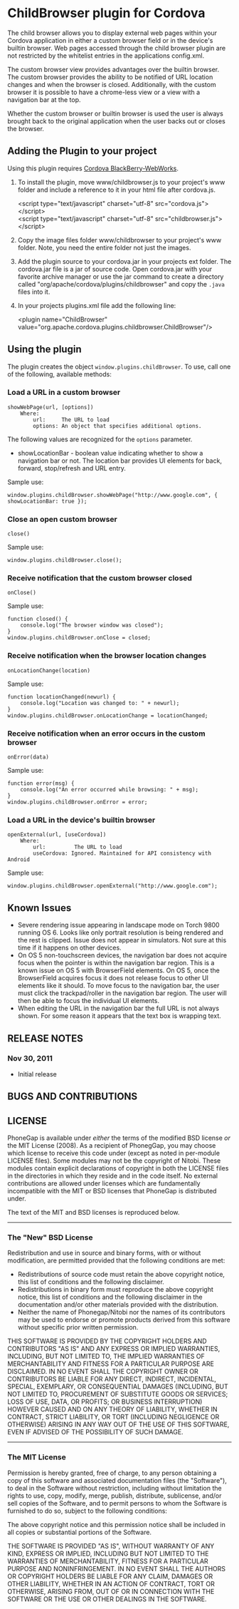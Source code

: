 # ChildBrowser plugin for Cordova #

The child browser allows you to display external web pages within your Cordova application in either a custom browser field or in the device's builtin browser.  Web pages accessed through the child browser plugin are not restricted by the whitelist entries in the applications config.xml.

The custom browser view provides advantages over the builtin browser.  The custom browser provides the ability to be notified of URL location changes and when the browser is closed.  Additionally, with the custom browser it is possible to have a chrome-less view or a view with a navigation bar at the top.

Whether the custom browser or builtin browser is used the user is always brought back to the original application when the user backs out or closes the browser.

## Adding the Plugin to your project ##

Using this plugin requires [Cordova BlackBerry-WebWorks](http://github.com/apache/incubator-cordova-blackberry-webworks).

1. To install the plugin, move www/childbrowser.js to your project's www folder and include a reference to it in your html file after cordova.js.

    &lt;script type="text/javascript" charset="utf-8" src="cordova.js"&gt;&lt;/script&gt;<br/>
    &lt;script type="text/javascript" charset="utf-8" src="childbrowser.js"&gt;&lt;/script&gt;

2. Copy the image files folder www/childbrowser to your project's www folder. Note, you need the entire folder not just the images.

3. Add the plugin source to your cordova.jar in your projects ext folder.  The cordova.jar file is a jar of source code.  Open cordova.jar with your favorite archive manager or use the jar command to create a directory called "org/apache/cordova/plugins/childbrowser" and copy the `.java` files into it.

4. In your projects plugins.xml file add the following line:

    &lt;plugin name="ChildBrowser" value="org.apache.cordova.plugins.childbrowser.ChildBrowser"/&gt;

## Using the plugin ##

The plugin creates the object `window.plugins.childBrowser`.  To use, call one of the following, available methods:

### Load a URL in a custom browser ###

    showWebPage(url, [options])
        Where:
            url:     The URL to load
            options: An object that specifies additional options.

The following values are recognized for the `options` parameter.

* showLocationBar - boolean value indicating whether to show a navigation bar or not. The location bar provides UI elements for back, forward, stop/refresh and URL entry.

Sample use:

    window.plugins.childBrowser.showWebPage("http://www.google.com", { showLocationBar: true });

### Close an open custom browser ###

    close()

Sample use:

    window.plugins.childBrowser.close();

### Receive notification that the custom browser closed ###

    onClose()

Sample use:

    function closed() {
        console.log("The browser window was closed");
    }
    window.plugins.childBrowser.onClose = closed;

### Receive notification when the browser location changes ###

    onLocationChange(location)

Sample use:

    function locationChanged(newurl) {
        console.log("Location was changed to: " + newurl);
    }
    window.plugins.childBrowser.onLocationChange = locationChanged;

### Receive notification when an error occurs in the custom browser ###

    onError(data)

Sample use:

    function error(msg) {
        console.log("An error occurred while browsing: " + msg);
    }
    window.plugins.childBrowser.onError = error;

### Load a URL in the device's builtin browser ###

    openExternal(url, [useCordova])
        Where:
            url:         The URL to load
            useCordova: Ignored. Maintained for API consistency with Android

Sample use:

    window.plugins.childBrowser.openExternal("http://www.google.com");

## Known Issues ##

* Severe rendering issue appearing in landscape mode on Torch 9800 running OS 6. Looks like only portrait resolution is being rendered and the rest is clipped. Issue does not appear in simulators.  Not sure at this time if it happens on other devices.
* On OS 5 non-touchscreen devices, the navigation bar does not acquire focus when the pointer is within the navigation bar region.  This is a known issue on OS 5 with BrowserField elements.  On OS 5, once the BrowserField acquires focus it does not release focus to other UI elements like it should.  To move focus to the navigation bar, the user must click the trackpad/roller in the navigation bar region.  The user will then be able to focus the individual UI elements.
* When editing the URL in the navigation bar the full URL is not always shown. For some reason it appears that the text box is wrapping text.

## RELEASE NOTES ##

### Nov 30, 2011 ###

* Initial release

## BUGS AND CONTRIBUTIONS ##


## LICENSE ##

PhoneGap is available under *either* the terms of the modified BSD license *or* the
MIT License (2008). As a recipient of PhonegGap, you may choose which
license to receive this code under (except as noted in per-module LICENSE
files). Some modules may not be the copyright of Nitobi.   These
modules contain explicit declarations of copyright in both the LICENSE files in
the directories in which they reside and in the code itself. No external
contributions are allowed under licenses which are fundamentally incompatible
with the MIT or BSD licenses that PhoneGap is distributed under.

The text of the MIT and BSD licenses is reproduced below.

---

### The "New" BSD License

Redistribution and use in source and binary forms, with or without
modification, are permitted provided that the following conditions are met:

  * Redistributions of source code must retain the above copyright notice, this
    list of conditions and the following disclaimer.
  * Redistributions in binary form must reproduce the above copyright notice,
    this list of conditions and the following disclaimer in the documentation
    and/or other materials provided with the distribution.
  * Neither the name of Phonegap/Nitobi nor the names of its contributors
    may be used to endorse or promote products derived from this software
    without specific prior written permission.

THIS SOFTWARE IS PROVIDED BY THE COPYRIGHT HOLDERS AND CONTRIBUTORS "AS IS" AND
ANY EXPRESS OR IMPLIED WARRANTIES, INCLUDING, BUT NOT LIMITED TO, THE IMPLIED
WARRANTIES OF MERCHANTABILITY AND FITNESS FOR A PARTICULAR PURPOSE ARE
DISCLAIMED.  IN NO EVENT SHALL THE COPYRIGHT OWNER OR CONTRIBUTORS BE LIABLE
FOR ANY DIRECT, INDIRECT, INCIDENTAL, SPECIAL, EXEMPLARY, OR CONSEQUENTIAL
DAMAGES (INCLUDING, BUT NOT LIMITED TO, PROCUREMENT OF SUBSTITUTE GOODS OR
SERVICES; LOSS OF USE, DATA, OR PROFITS; OR BUSINESS INTERRUPTION) HOWEVER
CAUSED AND ON ANY THEORY OF LIABILITY, WHETHER IN CONTRACT, STRICT LIABILITY,
OR TORT (INCLUDING NEGLIGENCE OR OTHERWISE) ARISING IN ANY WAY OUT OF THE USE
OF THIS SOFTWARE, EVEN IF ADVISED OF THE POSSIBILITY OF SUCH DAMAGE.

---

### The MIT License

 Permission is hereby granted, free of charge, to any person obtaining a copy
 of this software and associated documentation files (the "Software"), to deal
 in the Software without restriction, including without limitation the rights
 to use, copy, modify, merge, publish, distribute, sublicense, and/or sell
 copies of the Software, and to permit persons to whom the Software is
 furnished to do so, subject to the following conditions:

 The above copyright notice and this permission notice shall be included in
 all copies or substantial portions of the Software.

 THE SOFTWARE IS PROVIDED "AS IS", WITHOUT WARRANTY OF ANY KIND, EXPRESS OR
 IMPLIED, INCLUDING BUT NOT LIMITED TO THE WARRANTIES OF MERCHANTABILITY,
 FITNESS FOR A PARTICULAR PURPOSE AND NONINFRINGEMENT. IN NO EVENT SHALL THE
 AUTHORS OR COPYRIGHT HOLDERS BE LIABLE FOR ANY CLAIM, DAMAGES OR OTHER
 LIABILITY, WHETHER IN AN ACTION OF CONTRACT, TORT OR OTHERWISE, ARISING FROM,
 OUT OF OR IN CONNECTION WITH THE SOFTWARE OR THE USE OR OTHER DEALINGS IN
 THE SOFTWARE.
